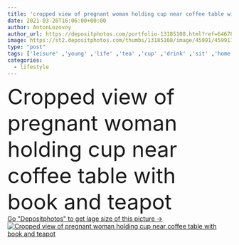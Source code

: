 ```yaml
---
title: 'cropped view of pregnant woman holding cup near coffee table with book and teapot'
date: 2021-03-26T16:06:00+00:00
author: AntonLozovoy
author_url: https://depositphotos.com/portfolio-13185108.html?ref=64678756
image: https://st2.depositphotos.com/thumbs/13185108/image/45991/459917542/api_thumb_450.jpg?forcejpeg=true
type: "post"
tags: ['leisure' ,'young' ,'life' ,'tea' ,'cup' ,'drink' ,'sit' ,'home' ,'hold' ,'beverage' ,'woman' ,'lifestyle' ,'belly' ,'book' ,'indoors' ,'literature' ,'apartment' ,'expectation' ,'mother' ,'sofa' ,'couch' ,'tummy' ,'teapot' ,'pregnant' ,'pregnancy' ,'novel' ,'partial' ,'maternity' ,'Cropped' ,'copy space' ,'one person' ,'Living Room' ,'Coffee Table' ]
categories: 
  - lifestyle
---
```

<div aling="center">
            <font size="60"> Cropped view of pregnant woman holding cup near coffee table with book and teapot</font>   
</div>
<div>
    <a href='https://st2.depositphotos.com/thumbs/13185108/image/45991/459917542/api_thumb_450.jpg?forcejpeg=true?ref=64678756' target=_blank > Go "Depositphotos" to get lage size of this picture ->
        <img href='https://st2.depositphotos.com/thumbs/13185108/image/45991/459917542/api_thumb_450.jpg?forcejpeg=true?ref=64678756' src='https://st2.depositphotos.com/13185108/45991/i/950/depositphotos_459917542-stock-photo-cropped-view-pregnant-woman-holding.jpg?forcejpeg=true' alt='Cropped view of pregnant woman holding cup near coffee table with book and teapot' >
    </a>
</div>
